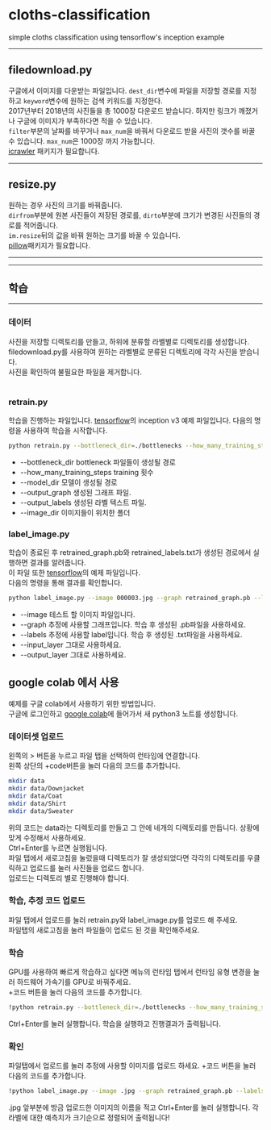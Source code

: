# cloths-classification
simple cloths classification using tensorflow's inception example

---
## filedownload.py
구글에서 이미지를 다운받는 파일입니다. `dest_dir`변수에 파일을 저장할 경로를 지정하고 `keyword`변수에 원하는 검색 키워드를 지정한다.<br>2017년부터 2018년의 사진들을 총 1000장 다운로드 받습니다. 하지만 링크가 깨졌거나 구글에 이미지가 부족하다면 적을 수 있습니다.<br>
`filter`부분의 날짜를 바꾸거나 `max_num`을 바꿔서 다운로드 받을 사진의 갯수를 바꿀 수 있습니다. `max_num`은 1000장 까지 가능합니다. <br>
[icrawler](https://pypi.org/project/icrawler/) 패키지가 필요합니다.

---

## resize.py
원하는 경우 사진의 크기를 바꿔줍니다.<br>
`dirfrom`부분에 원본 사진들이 저장된 경로를, `dirto`부분에 크기가 변경된 사진들의 경로를 적어줍니다.<br>
`im.resize`뒤의 값을 바꿔 원하는 크기를 바꿀 수 있습니다.<br>
[pillow](https://pypi.org/project/Pillow/)패키지가 필요합니다.

---

---
## 학습

---
### 데이터
사진을 저장할 디렉토리를 만들고, 하위에 분류할 라벨별로 디렉토리를 생성합니다.<br>
filedownload.py를 사용하여 원하는 라벨별로 분류된 디렉토리에 각각 사진을 받습니다.<br>
사진을 확인하여 불필요한 파일을 제거합니다.<br>
<br>

### retrain.py
학습을 진행하는 파일입니다. [tensorflow](https://github.com/tensorflow/tensorflow)의 inception v3 예제 파일입니다. 다음의 명령을 사용하여 학습을 시작합니다.
```bash
python retrain.py --bottleneck_dir=./bottlenecks --how_many_training_steps 500 --model_dir=./inception --output_graph=./retrained_graph.pb --output_labels=./retrained_labels.txt --image_dir ./dataset
```
* --bottleneck_dir bottleneck 파일들이 생성될 경로
* --how_many_training_steps training 횟수
* --model_dir 모델이 생성될 경로
* --output_graph 생성된 그래프 파일.
* --output_labels 생성된 라벨 텍스트 파일.
* --image_dir 이미지들이 위치한 폴더

### label_image.py
학습이 종료된 후 retrained_graph.pb와 retrained_labels.txt가 생성된 경로에서 실행하면 결과를 알려줍니다.<br>
이 파일 또한 [tensorflow](https://github.com/tensorflow/tensorflow)의 예제 파일입니다.
<br>다음의 명령을 통해 결과를 확인합니다.
```bash
python label_image.py --image 000003.jpg --graph retrained_graph.pb --labels retrained_labels.txt --input_layer=Placeholder --output_layer=final_result
```
* --image 테스트 할 이미지 파일입니다.
* --graph 추정에 사용할 그래프입니다. 학습 후 생성된 .pb파일을 사용하세요.
* --labels 추정에 사용할 label입니다. 학습 후 생성된 .txt파일을 사용하세요.
* --input_layer 그대로 사용하세요.
* --output_layer 그대로 사용하세요.

## google colab 에서 사용
예제를 구글 colab에서 사용하기 위한 방법입니다.<br>
구글에 로그인하고 [google colab](https://colab.research.google.com/)에 들어가서 새 python3 노트를 생성합니다.

### 데이터셋 업로드
왼쪽의 > 버튼을 누르고 파일 탭을 선택하여 런타임에 연결합니다.<br>
왼쪽 상단의 +code버튼을 눌러 다음의 코드를 추가합니다.
```bash
mkdir data
mkdir data/Downjacket
mkdir data/Coat
mkdir data/Shirt
mkdir data/Sweater
```
위의 코드는 data라는 디렉토리를 만들고 그 안에 네개의 디렉토리를 만듭니다. 상황에 맞게 수정해서 사용하세요.<br>
Ctrl+Enter를 누르면 실행됩니다.<br>
파일 탭에서 새로고침을 눌렀을때 디렉토리가 잘 생성되었다면 각각의 디렉토리를 우클릭하고 업로드를 눌러 사진들을 업로드 합니다. <br>
업로드는 디렉토리 별로 진행해야 합니다.

### 학습, 추정 코드 업로드
파일 탭에서 업로드를 눌러 retrain.py와 label_image.py를 업로드 해 주세요.<br>
파일탭의 새로고침을 눌러 파일들이 업로드 된 것을 확인해주세요.

### 학습
GPU를 사용하여 빠르게 학습하고 싶다면 메뉴의 런타임 탭에서 런타임 유형 변경을 눌러 하드웨어 가속기를 GPU로 바꿔주세요.<br>
+코드 버튼을 눌러 다음의 코드를 추가합니다.
```bash
!python retrain.py --bottleneck_dir=./bottlenecks --how_many_training_steps 500 --model_dir=./inception --output_graph=./retrained_graph.pb --output_labels=./retrained_labels.txt --image_dir ./data
```
Ctrl+Enter를 눌러 실행합니다. 학습을 실행하고 진행결과가 출력됩니다.

### 확인
파일탭에서 업로드를 눌러 
추정에 사용할 이미지를 업로드 하세요.
+코드 버튼을 눌러 다음의 코드를 추가합니다.
```bash
!python label_image.py --image .jpg --graph retrained_graph.pb --labels retrained_labels.txt --input_layer=Placeholder --output_layer=final_result
```
.jpg 앞부분에 방금 업로드한 이미지의 이름을 적고 Ctrl+Enter를 눌러 실행합니다. 각 라벨에 대한 예측치가 크기순으로 정렬되어 출력됩니다!
